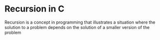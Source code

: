 # Recursion in C

Recursion is a concept in programming that  illustrates a situation where the solution to a problem depends on the solution of a smaller version of the problem
